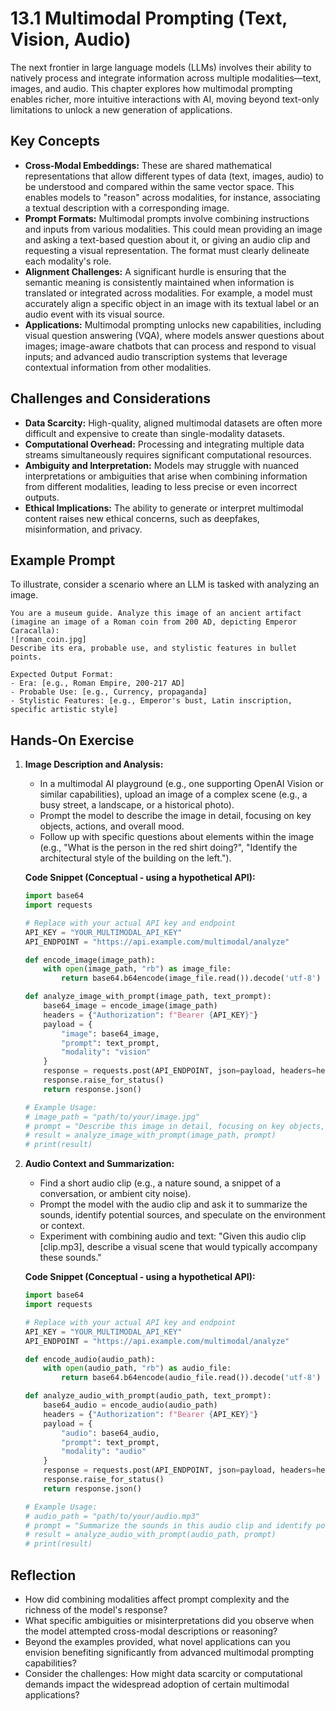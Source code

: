 # 13.1 Multimodal Prompting (Text, Vision, Audio)

The next frontier in large language models (LLMs) involves their ability to natively process and integrate information across multiple modalities—text, images, and audio. This chapter explores how multimodal prompting enables richer, more intuitive interactions with AI, moving beyond text-only limitations to unlock a new generation of applications.

## Key Concepts

-   **Cross-Modal Embeddings:** These are shared mathematical representations that allow different types of data (text, images, audio) to be understood and compared within the same vector space. This enables models to "reason" across modalities, for instance, associating a textual description with a corresponding image.
-   **Prompt Formats:** Multimodal prompts involve combining instructions and inputs from various modalities. This could mean providing an image and asking a text-based question about it, or giving an audio clip and requesting a visual representation. The format must clearly delineate each modality's role.
-   **Alignment Challenges:** A significant hurdle is ensuring that the semantic meaning is consistently maintained when information is translated or integrated across modalities. For example, a model must accurately align a specific object in an image with its textual label or an audio event with its visual source.
-   **Applications:** Multimodal prompting unlocks new capabilities, including visual question answering (VQA), where models answer questions about images; image-aware chatbots that can process and respond to visual inputs; and advanced audio transcription systems that leverage contextual information from other modalities.

## Challenges and Considerations

-   **Data Scarcity:** High-quality, aligned multimodal datasets are often more difficult and expensive to create than single-modality datasets.
-   **Computational Overhead:** Processing and integrating multiple data streams simultaneously requires significant computational resources.
-   **Ambiguity and Interpretation:** Models may struggle with nuanced interpretations or ambiguities that arise when combining information from different modalities, leading to less precise or even incorrect outputs.
-   **Ethical Implications:** The ability to generate or interpret multimodal content raises new ethical concerns, such as deepfakes, misinformation, and privacy.

## Example Prompt

To illustrate, consider a scenario where an LLM is tasked with analyzing an image.

```
You are a museum guide. Analyze this image of an ancient artifact (imagine an image of a Roman coin from 200 AD, depicting Emperor Caracalla):
![roman_coin.jpg]
Describe its era, probable use, and stylistic features in bullet points.

Expected Output Format:
- Era: [e.g., Roman Empire, 200-217 AD]
- Probable Use: [e.g., Currency, propaganda]
- Stylistic Features: [e.g., Emperor's bust, Latin inscription, specific artistic style]
```

## Hands-On Exercise

1.  **Image Description and Analysis:**
    *   In a multimodal AI playground (e.g., one supporting OpenAI Vision or similar capabilities), upload an image of a complex scene (e.g., a busy street, a landscape, or a historical photo).
    *   Prompt the model to describe the image in detail, focusing on key objects, actions, and overall mood.
    *   Follow up with specific questions about elements within the image (e.g., "What is the person in the red shirt doing?", "Identify the architectural style of the building on the left.").

    **Code Snippet (Conceptual - using a hypothetical API):**
    ```python
    import base64
    import requests

    # Replace with your actual API key and endpoint
    API_KEY = "YOUR_MULTIMODAL_API_KEY"
    API_ENDPOINT = "https://api.example.com/multimodal/analyze"

    def encode_image(image_path):
        with open(image_path, "rb") as image_file:
            return base64.b64encode(image_file.read()).decode('utf-8')

    def analyze_image_with_prompt(image_path, text_prompt):
        base64_image = encode_image(image_path)
        headers = {"Authorization": f"Bearer {API_KEY}"}
        payload = {
            "image": base64_image,
            "prompt": text_prompt,
            "modality": "vision"
        }
        response = requests.post(API_ENDPOINT, json=payload, headers=headers)
        response.raise_for_status()
        return response.json()

    # Example Usage:
    # image_path = "path/to/your/image.jpg"
    # prompt = "Describe this image in detail, focusing on key objects, actions, and overall mood."
    # result = analyze_image_with_prompt(image_path, prompt)
    # print(result)
    ```

2.  **Audio Context and Summarization:**
    *   Find a short audio clip (e.g., a nature sound, a snippet of a conversation, or ambient city noise).
    *   Prompt the model with the audio clip and ask it to summarize the sounds, identify potential sources, and speculate on the environment or context.
    *   Experiment with combining audio and text: "Given this audio clip [clip.mp3], describe a visual scene that would typically accompany these sounds."

    **Code Snippet (Conceptual - using a hypothetical API):**
    ```python
    import base64
    import requests

    # Replace with your actual API key and endpoint
    API_KEY = "YOUR_MULTIMODAL_API_KEY"
    API_ENDPOINT = "https://api.example.com/multimodal/analyze"

    def encode_audio(audio_path):
        with open(audio_path, "rb") as audio_file:
            return base64.b64encode(audio_file.read()).decode('utf-8')

    def analyze_audio_with_prompt(audio_path, text_prompt):
        base64_audio = encode_audio(audio_path)
        headers = {"Authorization": f"Bearer {API_KEY}"}
        payload = {
            "audio": base64_audio,
            "prompt": text_prompt,
            "modality": "audio"
        }
        response = requests.post(API_ENDPOINT, json=payload, headers=headers)
        response.raise_for_status()
        return response.json()

    # Example Usage:
    # audio_path = "path/to/your/audio.mp3"
    # prompt = "Summarize the sounds in this audio clip and identify potential sources."
    # result = analyze_audio_with_prompt(audio_path, prompt)
    # print(result)
    ```

## Reflection

-   How did combining modalities affect prompt complexity and the richness of the model's response?
-   What specific ambiguities or misinterpretations did you observe when the model attempted cross-modal descriptions or reasoning?
-   Beyond the examples provided, what novel applications can you envision benefiting significantly from advanced multimodal prompting capabilities?
-   Consider the challenges: How might data scarcity or computational demands impact the widespread adoption of certain multimodal applications?
